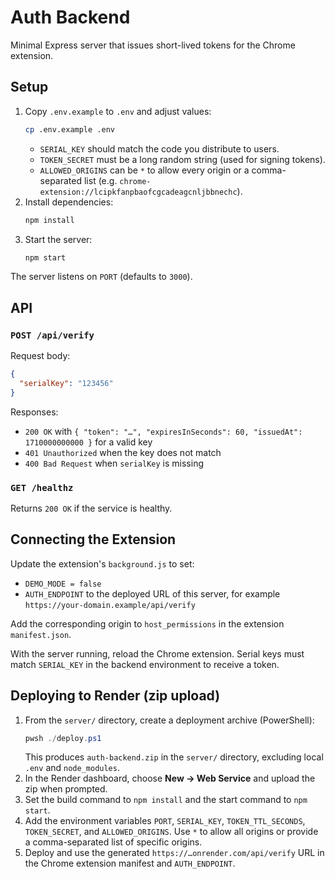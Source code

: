 # Auth Backend

Minimal Express server that issues short-lived tokens for the Chrome extension.

## Setup

1. Copy `.env.example` to `.env` and adjust values:
   ```bash
   cp .env.example .env
   ```
   - `SERIAL_KEY` should match the code you distribute to users.
   - `TOKEN_SECRET` must be a long random string (used for signing tokens).
   - `ALLOWED_ORIGINS` can be `*` to allow every origin or a comma-separated list (e.g. `chrome-extension://lcipkfanpbaofcgcadeagcnljbbnechc`).
2. Install dependencies:
   ```bash
   npm install
   ```
3. Start the server:
   ```bash
   npm start
   ```

The server listens on `PORT` (defaults to `3000`).

## API

### `POST /api/verify`

Request body:
```json
{
  "serialKey": "123456"
}
```

Responses:
- `200 OK` with `{ "token": "…", "expiresInSeconds": 60, "issuedAt": 1710000000000 }` for a valid key
- `401 Unauthorized` when the key does not match
- `400 Bad Request` when `serialKey` is missing

### `GET /healthz`

Returns `200 OK` if the service is healthy.

## Connecting the Extension

Update the extension's `background.js` to set:
- `DEMO_MODE = false`
- `AUTH_ENDPOINT` to the deployed URL of this server, for example `https://your-domain.example/api/verify`

Add the corresponding origin to `host_permissions` in the extension `manifest.json`.

With the server running, reload the Chrome extension. Serial keys must match `SERIAL_KEY` in the backend environment to receive a token.

## Deploying to Render (zip upload)

1. From the `server/` directory, create a deployment archive (PowerShell):
   ```powershell
   pwsh ./deploy.ps1
   ```
   This produces `auth-backend.zip` in the `server/` directory, excluding local `.env` and `node_modules`.
2. In the Render dashboard, choose **New → Web Service** and upload the zip when prompted.
3. Set the build command to `npm install` and the start command to `npm start`.
4. Add the environment variables `PORT`, `SERIAL_KEY`, `TOKEN_TTL_SECONDS`, `TOKEN_SECRET`, and `ALLOWED_ORIGINS`. Use `*` to allow all origins or provide a comma-separated list of specific origins.
5. Deploy and use the generated `https://…onrender.com/api/verify` URL in the Chrome extension manifest and `AUTH_ENDPOINT`.
